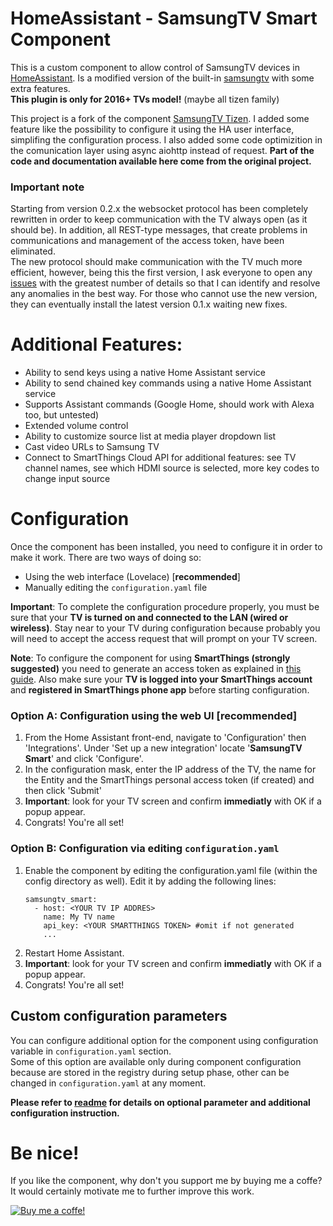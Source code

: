 
# HomeAssistant - SamsungTV Smart Component

This is a custom component to allow control of SamsungTV devices in [HomeAssistant](https://home-assistant.io). 
Is a modified version of the built-in [samsungtv](https://www.home-assistant.io/integrations/samsungtv/) with some extra
 features.<br/>
**This plugin is only for 2016+ TVs model!** (maybe all tizen family)

This project is a fork of the component [SamsungTV Tizen](https://github.com/jaruba/ha-samsungtv-tizen). I added some 
feature like the possibility to configure it using the HA user interface, simplifing the configuration process. 
I also added some code optimizition in the comunication layer using async aiohttp instead of request.
**Part of the code and documentation available here come from the original project.**<br/>

### Important note 
Starting from version 0.2.x the websocket protocol has been completely rewritten in order to keep communication with the
TV always open (as it should be). In addition, all REST-type messages, that create problems in communications and 
management of the access token, have been eliminated.<br/>
The new protocol should make communication with the TV much more efficient, however, being this the first version, I ask 
everyone to open any [issues](https://github.com/ollo69/ha-samsungtv-smart/issues) with the greatest number of details 
so that I can identify and resolve any anomalies in the best way. For those who cannot use the new version, they can 
eventually install the latest version 0.1.x waiting new fixes.

# Additional Features:

* Ability to send keys using a native Home Assistant service
* Ability to send chained key commands using a native Home Assistant service
* Supports Assistant commands (Google Home, should work with Alexa too, but untested)
* Extended volume control
* Ability to customize source list at media player dropdown list
* Cast video URLs to Samsung TV
* Connect to SmartThings Cloud API for additional features: see TV channel names, see which HDMI source is selected, more key codes to change input source

# Configuration

Once the component has been installed, you need to configure it in order to make it work.
There are two ways of doing so:
- Using the web interface (Lovelace) [**recommended**]
- Manually editing the `configuration.yaml` file

**Important**: To complete the configuration procedure properly, you must be sure that your **TV is turned on and 
connected to the LAN (wired or wireless)**. Stay near to your TV during configuration because probably you will need 
to accept the access request that will prompt on your TV screen.

**Note**: To configure the component for using **SmartThings (strongly suggested)** you need to generate an access 
token as explained in [this guide](https://github.com/ollo69/ha-samsungtv-smart/blob/master/docs/Smartthings.md). 
Also make sure your **TV is logged into your SmartThings account** and **registered in SmartThings phone app** before 
starting configuration.

### Option A: Configuration using the web UI [**recommended**]

1. From the Home Assistant front-end, navigate to 'Configuration' then 'Integrations'. Under 'Set up a new integration' 
locate '**SamsungTV Smart**' and click 'Configure'.
2. In the configuration mask, enter the IP address of the TV, the name for the Entity and the SmartThings personal 
access token (if created) and then click 'Submit'
3. **Important**: look for your TV screen and confirm **immediatly** with OK if a popup appear.
4. Congrats! You're all set!

### Option B: Configuration via editing `configuration.yaml`

1. Enable the component by editing the configuration.yaml file (within the config directory as well). Edit it by adding 
the following lines:
    ```
    samsungtv_smart:
      - host: <YOUR TV IP ADDRES>
        name: My TV name
        api_key: <YOUR SMARTTHINGS TOKEN> #omit if not generated
        ...
    ```
2. Restart Home Assistant.
3. **Important**: look for your TV screen and confirm **immediatly** with OK if a popup appear.
4. Congrats! You're all set!

## Custom configuration parameters

You can configure additional option for the component using configuration variable in `configuration.yaml` section.<br/>
Some of this option are available only during component configuration because are stored in the registry during setup 
phase, other can be changed in `configuration.yaml` at any moment.<br/>

**Please refer to [readme](https://github.com/ollo69/ha-samsungtv-smart/blob/README.md) for details on optional parameter and additional configuration instruction.**

# Be nice!
If you like the component, why don't you support me by buying me a coffe?
It would certainly motivate me to further improve this work.

[![Buy me a coffe!](https://www.buymeacoffee.com/assets/img/custom_images/black_img.png)](https://www.buymeacoffee.com/ollo69)
